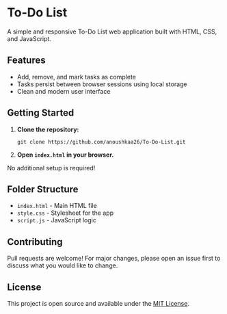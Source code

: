
# To-Do List

A simple and responsive To-Do List web application built with HTML, CSS, and JavaScript.

## Features

- Add, remove, and mark tasks as complete
- Tasks persist between browser sessions using local storage
- Clean and modern user interface

## Getting Started

1. **Clone the repository:**
   ```
   git clone https://github.com/anoushkaa26/To-Do-List.git
   ```
2. **Open `index.html` in your browser.**

No additional setup is required!

## Folder Structure

- `index.html` - Main HTML file
- `style.css` - Stylesheet for the app
- `script.js` - JavaScript logic

## Contributing

Pull requests are welcome! For major changes, please open an issue first to discuss what you would like to change.

## License

This project is open source and available under the [MIT License](LICENSE).
